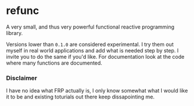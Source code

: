 # refunc

A very small, and thus very powerful functional reactive programming library.

Versions lower than `0.1.0` are considered experimental. I try them out myself in real world applications and add what is needed step by step. I invite you to do the same if you'd like.
For documentation look at the code where many functions are documented.

### Disclaimer
I have no idea what FRP actually is, I only know somewhat what I would like it to be and existing toturials out there keep
dissapointing me.
